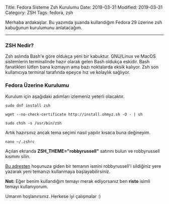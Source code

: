 Title: Fedora Sisteme Zsh Kurulumu
Date: 2019-03-31
Modified: 2019-03-31
Category: ZSH
Tags: fedora, zsh

Merhaba ardakaşlar. Bu yazımda şuanda kullandığım Fedora 29 üzerine zsh kabuğunun kurulumunu anlatacağım.

------------------------

### ZSH Nedir?

Zsh aslında Bash'e göre oldukça yeni bir kabuktur. GNU/Linux ve MacOS sistemlerin terminalinde hazır olarak
gelen Bash oldukça eskidir. Bash fanatikleri lütfen bana kızmayın ama bazı noktalarda eksik kalıyor. Zsh son
kullanıcıya terminal tarafında epeyce hız ve kolaylık sağlıyor.

### Fedora Üzerine Kurulumu

Kurulum için aşağıdaki adımları izlemeniz yeterli olacaktır.

```
sudo dnf install zsh

wget --no-check-certificate http://install.ohmyz.sh -O - | sh

sudo chsh -s /usr/bin/zsh
```

Artık hazırsınız ancak tema seçimi nasıl yapılır kısaca buna değineyim.

```
nano ~/.zshrc
```

Açılan ekranda **ZSH_THEME="robbyrussell"** satırını bulun ve robbyrussell kısmını silin.

[Bu adresten](https://github.com/robbyrussell/oh-my-zsh/wiki/Themes) hoşunuza giden bir temanın ismini
robbyrussell'i sildiğiniz yere yazarak yeni temanızı kullanmaya başlayabilirsiniz.

**Not:** Eğer benim kullandığım temayı merak ediyorsanız ben **risto** isimli temayı kullanıyorum.

Umarım hoşlanırsınız. Herkese iyi çalışmalar :)
